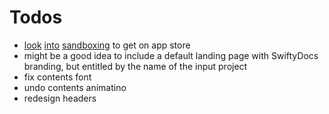 # Todos

* [look](https://forums.developer.apple.com/message/89866#89866) [into](https://forums.developer.apple.com/thread/73554) [sandboxing](https://github.com/jpsim/SourceKitten/issues/271) to get on app store
* might be a good idea to include a default landing page with SwiftyDocs branding, but entitled by the name of the input project
* fix contents font
* undo contents animatino
* redesign headers
